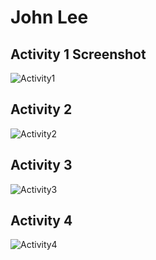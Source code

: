 # John Lee
## Activity 1 Screenshot
![Activity1](https://github.com/jhlee741/ECE444-F2023-Assignment1/assets/75803498/68089461-b5ef-43de-866d-18916742925d)

## Activity 2
![Activity2](https://github.com/jhlee741/ECE444-F2023-Assignment1/assets/75803498/aa2d0459-d05c-4edc-9ba6-634588eb8f2a)

## Activity 3
![Activity3](https://github.com/jhlee741/ECE444-F2023-Assignment1/assets/75803498/bdf4f1d7-7240-4c2b-9027-5ee54e519b6e)

## Activity 4
![Activity4](https://github.com/jhlee741/ECE444-F2023-Assignment1/assets/75803498/30d0d978-944f-4f45-b40b-2b6f33048395)
